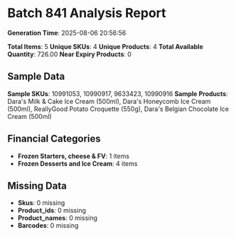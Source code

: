 # Batch 841 Analysis Report

**Generation Time**: 2025-08-06 20:56:56

**Total Items**: 5
**Unique SKUs**: 4
**Unique Products**: 4
**Total Available Quantity**: 726.00
**Near Expiry Products**: 0

## Sample Data
**Sample SKUs**: 10991053, 10990917, 9633423, 10990916
**Sample Products**: Dara's Milk & Cake Ice Cream (500ml), Dara's Honeycomb Ice Cream (500ml), ReallyGood Potato Croquette (550g), Dara's Belgian Chocolate Ice Cream (500ml)

## Financial Categories
- **Frozen Starters, cheese & FV**: 1 items
- **Frozen Desserts and Ice Cream**: 4 items

## Missing Data
- **Skus**: 0 missing
- **Product_ids**: 0 missing
- **Product_names**: 0 missing
- **Barcodes**: 0 missing

